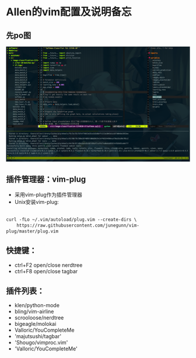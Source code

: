 # Allen的vim配置及说明备忘
## 先po图

![image](https://github.com/allen0125/vim/blob/master/%E5%B1%8F%E5%B9%95%E5%BF%AB%E7%85%A7%202017-02-21%20%E4%B8%8A%E5%8D%8810.14.39.png)

## 插件管理器：vim-plug
* 采用vim-plug作为插件管理器
* Unix安装vim-plug:

```shell

curl -fLo ~/.vim/autoload/plug.vim --create-dirs \
    https://raw.githubusercontent.com/junegunn/vim-plug/master/plug.vim

```

## 快捷键：
* ctrl+F2 open/close nerdtree
* ctrl+F8 open/close tagbar


## 插件列表：
* klen/python-mode
* bling/vim-airline
* scrooloose/nerdtree
* bigeagle/molokai
* Valloric/YouCompleteMe
* 'majutsushi/tagbar'
* 'Shougo/vimproc.vim'
* 'Valloric/YouCompleteMe'
